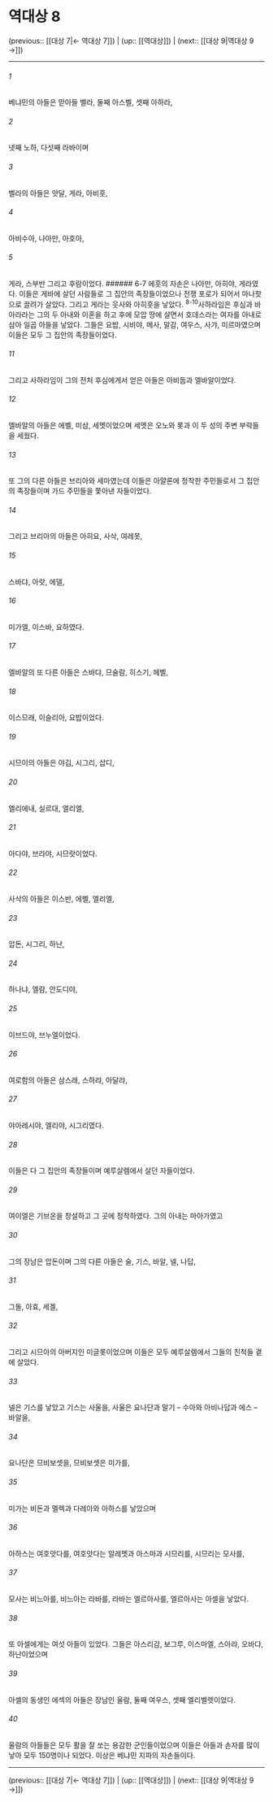 # 역대상 8

(previous:: [[대상 7|← 역대상 7]]) | (up:: [[역대상]]) | (next:: [[대상 9|역대상 9 →]])

***




###### 1 

베냐민의 아들은 맏아들 벨라, 둘째 아스벨, 셋째 아하라, 



###### 2 

넷째 노하, 다섯째 라바이며 



###### 3 

벨라의 아들은 앗달, 게라, 아비훗, 



###### 4 

아비수아, 나아만, 아호아, 



###### 5 

게라, 스부반 그리고 후람이었다. ###### 6-7 에훗의 자손은 나아만, 아히야, 게라였 다. 이들은 게바에 살던 사람들로 그 집안의 족장들이었으나 전쟁 포로가 되어서 마나핫으로 끌려가 살았다. 그리고 게라는 웃사와 아히훗을 낳았다. <sup class="versenum">8-10</sup>사하라임은 후심과 바아라라는 그의 두 아내와 이혼을 하고 후에 모압 땅에 살면서 호데스라는 여자를 아내로 삼아 일곱 아들을 낳았다. 그들은 요밥, 시비야, 메사, 말감, 여우스, 사갸, 미르마였으며 이들은 모두 그 집안의 족장들이었다. 



###### 11 

그리고 사하라임이 그의 전처 후심에게서 얻은 아들은 아비둡과 엘바알이었다. 



###### 12 

엘바알의 아들은 에벨, 미삼, 세멧이었으며 세멧은 오노와 롯과 이 두 성의 주변 부락들을 세웠다. 



###### 13 

또 그의 다른 아들은 브리아와 세마였는데 이들은 아얄론에 정착한 주민들로서 그 집안의 족장들이며 가드 주민들을 쫓아낸 자들이었다. 



###### 14 

그리고 브리아의 아들은 아히요, 사삭, 여레못, 



###### 15 

스바댜, 아랏, 에델, 



###### 16 

미가엘, 이스바, 요하였다. 



###### 17 

엘바알의 또 다른 아들은 스바댜, 므술람, 히스기, 헤벨, 



###### 18 

이스므래, 이슬리아, 요밥이었다. 



###### 19 

시므이의 아들은 야김, 시그리, 삽디, 



###### 20 

엘리에내, 실르대, 엘리엘, 



###### 21 

아다야, 브라야, 시므랏이었다. 



###### 22 

사삭의 아들은 이스반, 에벨, 엘리엘, 



###### 23 

압돈, 시그리, 하난, 



###### 24 

하나냐, 엘람, 안도디야, 



###### 25 

이브드야, 브누엘이었다. 



###### 26 

여로함의 아들은 삼스래, 스하랴, 아달랴, 



###### 27 

야아레시야, 엘리야, 시그리였다. 



###### 28 

이들은 다 그 집안의 족장들이며 예루살렘에서 살던 자들이었다. 



###### 29 

여이엘은 기브온을 창설하고 그 곳에 정착하였다. 그의 아내는 마아가였고 



###### 30 

그의 장남은 압돈이며 그의 다른 아들은 술, 기스, 바알, 넬, 나답, 



###### 31 

그돌, 아효, 세겔, 



###### 32 

그리고 시므아의 아버지인 미글롯이었으며 이들은 모두 예루살렘에서 그들의 친척들 곁에 살았다. 



###### 33 

넬은 기스를 낳았고 기스는 사울을, 사울은 요나단과 말기 – 수아와 아비나답과 에스 – 바알을, 



###### 34 

요나단은 므비보셋을, 므비보셋은 미가를, 



###### 35 

미가는 비돈과 멜렉과 다레아와 아하스를 낳았으며 



###### 36 

아하스는 여호앗다를, 여호앗다는 알레멧과 아스마과 시므리를, 시므리는 모사를, 



###### 37 

모사는 비느아를, 비느아는 라바를, 라바는 엘르아사를, 엘르아사는 아셀을 낳았다. 



###### 38 

또 아셀에게는 여섯 아들이 있었다. 그들은 아스리감, 보그루, 이스마엘, 스아랴, 오바댜, 하난이었으며 



###### 39 

아셀의 동생인 에섹의 아들은 장남인 울람, 둘째 여우스, 셋째 엘리벨렛이었다. 



###### 40 

울람의 아들들은 모두 활을 잘 쏘는 용감한 군인들이었으며 이들은 아들과 손자를 많이 낳아 모두 150명이나 되었다. 이상은 베냐민 지파의 자손들이다.

***

(previous:: [[대상 7|← 역대상 7]]) | (up:: [[역대상]]) | (next:: [[대상 9|역대상 9 →]])
